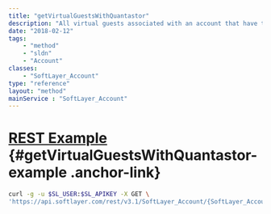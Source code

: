 ```yaml
---
title: "getVirtualGuestsWithQuantastor"
description: "All virtual guests associated with an account that have the QuantaStor storage system installed."
date: "2018-02-12"
tags:
    - "method"
    - "sldn"
    - "Account"
classes:
    - "SoftLayer_Account"
type: "reference"
layout: "method"
mainService : "SoftLayer_Account"
---
```


# [REST Example](#getVirtualGuestsWithQuantastor-example) <a href="/article/rest/"><i class="fas fa-question"></i></a> {#getVirtualGuestsWithQuantastor-example .anchor-link} 
```bash
curl -g -u $SL_USER:$SL_APIKEY -X GET \
'https://api.softlayer.com/rest/v3.1/SoftLayer_Account/{SoftLayer_AccountID}/getVirtualGuestsWithQuantastor'
```
